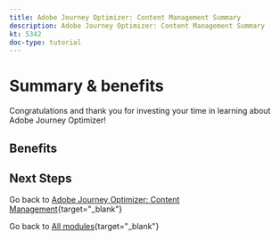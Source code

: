 ```yaml
---
title: Adobe Journey Optimizer: Content Management Summary
description: Adobe Journey Optimizer: Content Management Summary
kt: 5342
doc-type: tutorial
---
```

# Summary & benefits

Congratulations and thank you for investing your time in learning about Adobe Journey Optimizer! 

## Benefits

## Next Steps

Go back to [Adobe Journey Optimizer: Content Management](./ajocontent.md){target="_blank"}

Go back to [All modules](./../../../../overview.md){target="_blank"}
